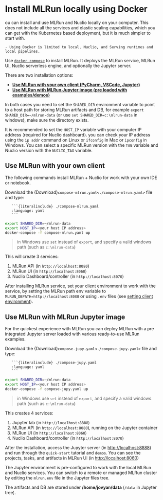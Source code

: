 # Install MLRun locally using Docker

ou can install and use MLRun and Nuclio locally on your computer. This does not include all the services and elastic 
scaling capabilities, which you can get with the Kubernetes based deployment, but it is much simpler to start with.

```{admonition} Note
- Using Docker is limited to local, Nuclio, and Serving runtimes and local pipelines.
```

Use [`docker compose`](https://docs.docker.com/compose/) to install MLRun. It deploys the MLRun service,
MLRun UI, Nuclio serverless engine, and optionally the Jupyter server.

There are two installation options:
- [**Use MLRun with your own client (PyCharm, VSCode, Jupyter)**](#use-mlrun-with-your-own-client)
- [**Use MLRun with MLRun Jupyter image (pre loaded with examples/demos)**](#use-mlrun-with-mlrun-jupyter-image)

In both cases you need to set the `SHARED_DIR` environment variable to point to a host path for storing MLRun artifacts and DB, 
for example `export SHARED_DIR=~/mlrun-data` (or use `set SHARED_DIR=c:\mlrun-data` in windows), make sure the directory exists.

It is recommended to set the `HOST_IP` variable with your computer IP address (required for Nuclio dashboard). 
you can check your IP address using the `ip addr` command on Linux or `ifconfig` in Mac or `ipconfig` in Windows.
You can select a specific MLRun version with the `TAG` variable and Nuclio version with the `NUCLIO_TAG` variable.

## Use MLRun with your own client

The following commands install MLRun + Nuclio for work with your own IDE or notebook. 

Download the {Download}`compose-mlrun.yaml<./compose-mlrun.yaml>` file and type:
````{toggle} view compose-mlrun.yaml
   ```{literalinclude} ./compose-mlrun.yaml
   :language: yaml
   ```
````

```sh
export SHARED_DIR=~/mlrun-data
export HOST_IP=<your host IP address>
docker-compose -f compose-mlrun.yaml up
``` 


> in Windows use `set` instead of `export`, and specify a valid windows path (such as `c:\mlrun-data`)

This will create 3 services:
1. MLRun API (in `http://localhost:8080`)
2. MLRun UI (in `http://localhost:8060`)
3. Nuclio Dashboard/controller (in `http://localhost:8070`)

After installing MLRun service, set your client environment to work with the service, by setting the MLRun path env variable to 
`MLRUN_DBPATH=http://localhost:8080` or using `.env` files (see [setting client environment](./remote.md)).

## Use MLRun with MLRun Jupyter image

For the quickest experience with MLRun you can deploy MLRun with a pre integrated Jupyter server loaded with various ready-to-use MLRun examples.

Download the {Download}`compose-jupy.yaml<./compose-jupy.yaml>` file and type:
````{toggle} view compose-jupy.yaml
   ```{literalinclude} ./compose-jupy.yaml
   :language: yaml
   ```
````

```sh
export SHARED_DIR=~/mlrun-data
export HOST_IP=<your host IP address>
docker-compose -f compose-jupy.yaml up
``` 

> in Windows use `set` instead of `export`, and specify a valid windows path (such as `c:\mlrun-data`)

This creates 4 services:
1. Jupyter lab (in `http://localhost:8888`)
1. MLRun API (in `http://localhost:8080`), running on the Jupyter container
2. MLRun UI (in `http://localhost:8060`)
3. Nuclio Dashboard/controller (in `http://localhost:8070`)

After the installation, access the Jupyter server (in [http://localhost:8888](http://localhost:8888)) and run through the `quick-start` tutorial and `demos`.
You can see the projects, tasks, and artifacts in MLRun UI (in [http://localhost:8060](http://localhost:8060))

The Jupyter environment is pre-configured to work with the local MLRun and Nuclio services. 
You can switch to a remote or managed MLRun cluster by editing the `mlrun.env` file in the Jupyter files tree.

The artifacts and DB are stored under **/home/jovyan/data** (`/data` in Jupyter tree). 
